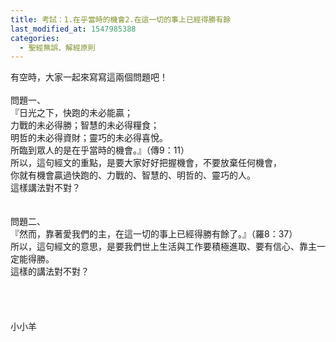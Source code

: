 ```yaml
---
title: 考試：1.在乎當時的機會2.在這一切的事上已經得勝有餘
last_modified_at: 1547985388
categories:
  - 聖經無誤、解經原則
---
```


有空時，大家一起來寫寫這兩個問題吧！<br><!--more--><br>問題一、<br>『日光之下，快跑的未必能贏；<br>力戰的未必得勝；智慧的未必得糧食；<br>明哲的未必得資財；靈巧的未必得喜悅。<br>所臨到眾人的是在乎當時的機會。』（傳9：11）<br>所以，這句經文的重點，是要大家好好把握機會，不要放棄任何機會，<br>你就有機會贏過快跑的、力戰的、智慧的、明哲的、靈巧的人。<br>這樣講法對不對？<br><br><br>問題二、<br>『然而，靠著愛我們的主，在這一切的事上已經得勝有餘了。』（羅8：37）<br>所以，這句經文的意思，是要我們世上生活與工作要積極進取、要有信心、靠主一定能得勝。<br>這樣的講法對不對？<br><br><br><br><br>小小羊<br><br><br><br><br><br><br><br>
